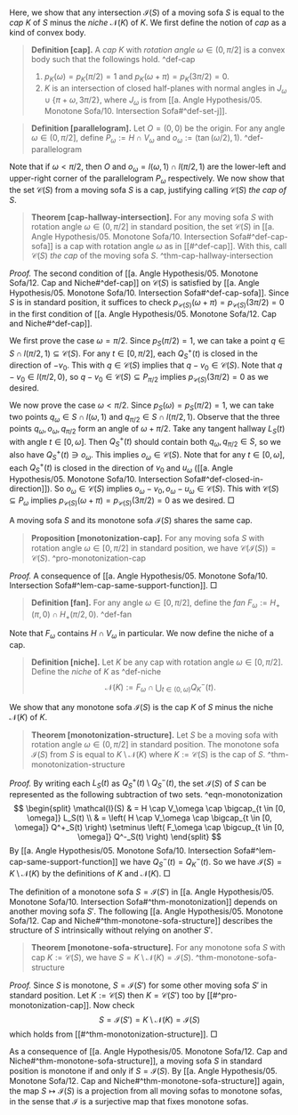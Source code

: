 Here, we show that any intersection $\mathcal{I}(S)$ of a moving sofa $S$ is equal to the _cap_ $K$ of $S$ minus the _niche_ $\mathcal{N}(K)$ of $K$. We first define the notion of _cap_ as a kind of convex body.

> __Definition [cap].__ A _cap_ $K$ with _rotation angle_ $\omega \in (0, \pi/2]$ is a convex body such that the followings hold. ^def-cap
> 
> 1. $p_K(\omega) = p_K(\pi/2) = 1$ and $p_K(\omega + \pi) = p_K(3\pi/2) = 0$.
> 2. $K$ is an intersection of closed half-planes with normal angles in $J_\omega \cup \{\pi + \omega, 3\pi/2\}$, where $J_\omega$ is from [[a. Angle Hypothesis/05. Monotone Sofa/10. Intersection Sofa#^def-set-j]].

> __Definition [parallelogram].__ Let $O = (0, 0)$ be the origin. For any angle $\omega \in (0, \pi/2]$, define $P_\omega := H \cap V_\omega$ and $o_\omega := (\tan(\omega/2), 1)$. ^def-parallelogram

Note that if $\omega < \pi/2$, then $O$ and $o_\omega = l(\omega, 1) \cap l(\pi/2, 1)$ are the lower-left and upper-right corner of the parallelogram $P_\omega$ respectively. We now show that the set $\mathcal{C}(S)$ from a moving sofa $S$ is a cap, justifying calling $\mathcal{C}(S)$ _the cap of_ $S$.

> __Theorem [cap-hallway-intersection].__ For any moving sofa $S$ with rotation angle $\omega \in (0, \pi/2]$ in standard position, the set $\mathcal{C}(S)$ in [[a. Angle Hypothesis/05. Monotone Sofa/10. Intersection Sofa#^def-cap-sofa]] is a cap with rotation angle $\omega$ as in [[#^def-cap]]. With this, call $\mathcal{C}(S)$ _the cap_ of the moving sofa $S$. ^thm-cap-hallway-intersection

_Proof._ The second condition of [[a. Angle Hypothesis/05. Monotone Sofa/12. Cap and Niche#^def-cap]] on $\mathcal{C}(S)$ is satisfied by [[a. Angle Hypothesis/05. Monotone Sofa/10. Intersection Sofa#^def-cap-sofa]]. Since $S$ is in standard position, it suffices to check $p_{\mathcal{C}(S)}(\omega + \pi) = p_{\mathcal{C}(S)}(3\pi/2) = 0$ in the first condition of [[a. Angle Hypothesis/05. Monotone Sofa/12. Cap and Niche#^def-cap]].

We first prove the case $\omega = \pi/2$. Since $p_S(\pi/2) = 1$, we can take a point $q \in S \cap l(\pi/2, 1) \subseteq \mathcal{C}(S)$. For any $t \in [0, \pi/2]$, each $Q_S^+(t)$ is closed in the direction of $-v_0$. This with $q \in \mathcal{C}(S)$ implies that $q - v_0 \in \mathcal{C}(S)$. Note that $q - v_0 \in l(\pi/2, 0)$, so $q - v_0 \in \mathcal{C}(S) \subseteq P_{\pi/2}$ implies $p_{\mathcal{C}(S)}(3\pi/2) = 0$ as we desired.

We now prove the case $\omega < \pi/2$. Since $p_S(\omega) = p_S(\pi/2) = 1$, we can take two points $q_\omega \in S \cap l(\omega, 1)$ and $q_{\pi/2} \in S \cap l(\pi/2, 1)$. Observe that the three points $q_\omega, o_\omega, q_{\pi/2}$ form an angle of $\omega + \pi/2$. Take any tangent hallway $L_S(t)$ with angle $t \in [0, \omega]$. Then $Q_S^+(t)$ should contain both $q_\omega, q_{\pi/2} \in S$, so we also have $Q_S^+(t) \ni o_\omega$. This implies $o_\omega \in \mathcal{C}(S)$. Note that for any $t \in [0, \omega]$, each $Q_S^+(t)$ is closed in the direction of $v_0$ and $u_\omega$ ([[a. Angle Hypothesis/05. Monotone Sofa/10. Intersection Sofa#^def-closed-in-direction]]). So $o_\omega \in \mathcal{C}(S)$ implies $o_\omega - v_0, o_\omega - u_\omega \in \mathcal{C}(S)$. This with $\mathcal{C}(S) \subseteq P_\omega$ implies $p_{\mathcal{C}(S)}(\omega + \pi) = p_{\mathcal{C}(S)}(3\pi/2) = 0$ as we desired. □

A moving sofa $S$ and its monotone sofa $\mathcal{I}(S)$ shares the same cap.

> __Proposition [monotonization-cap].__ For any moving sofa $S$ with rotation angle $\omega \in [0, \pi/2]$ in standard position, we have $\mathcal{C}(\mathcal{I}(S)) = \mathcal{C}(S)$. ^pro-monotonization-cap

_Proof._ A consequence of [[a. Angle Hypothesis/05. Monotone Sofa/10. Intersection Sofa#^lem-cap-same-support-function]]. □

> __Definition [fan].__ For any angle $\omega \in [0, \pi/2]$, define the _fan_ $F_\omega := H_+(\pi, 0) \cap H_+(\pi/2, 0)$. ^def-fan

Note that $F_\omega$ contains $H \cap V_\omega$ in particular. We now define the niche of a cap.

> __Definition [niche].__ Let $K$ be any cap with rotation angle $\omega \in [0, \pi/2]$. Define the _niche_ of $K$ as ^def-niche
$$
\mathcal{N}(K) := F_{\omega} \cap \bigcup_{t \in (0, \omega)} Q^-_K(t).
$$

We show that any monotone sofa $\mathcal{I}(S)$ is the cap $K$ of $S$ minus the niche $\mathcal{N}(K)$ of $K$.

> __Theorem [monotonization-structure].__ Let $S$ be a moving sofa with rotation angle $\omega \in (0, \pi/2]$ in standard position. The monotone sofa $\mathcal{I}(S)$ from $S$ is equal to $K \setminus \mathcal{N}(K)$ where $K := \mathcal{C}(S)$ is the cap of $S$. ^thm-monotonization-structure

_Proof._ By writing each $L_S(t)$ as $Q_S^+(t) \setminus Q_S^-(t)$, the set $\mathcal{I}(S)$ of $S$ can be represented as the following subtraction of two sets. ^eqn-monotonization
$$
\begin{split}
\mathcal{I}(S) & = H \cap V_\omega \cap \bigcap_{t \in [0, \omega]} L_S(t) \\
& = \left( H \cap V_\omega \cap \bigcap_{t \in [0, \omega]} Q^+_S(t) \right) \setminus \left( F_\omega \cap \bigcup_{t \in [0, \omega]} Q^-_S(t) \right)
\end{split}
$$
By [[a. Angle Hypothesis/05. Monotone Sofa/10. Intersection Sofa#^lem-cap-same-support-function]] we have $Q_S^-(t) = Q_K^-(t)$. So we have $\mathcal{I}(S) = K \setminus \mathcal{N}(K)$ by the definitions of $K$ and $\mathcal{N}(K)$. □

The definition of a monotone sofa $S = \mathcal{I}(S')$ in [[a. Angle Hypothesis/05. Monotone Sofa/10. Intersection Sofa#^thm-monotonization]] depends on another moving sofa $S'$. The following [[a. Angle Hypothesis/05. Monotone Sofa/12. Cap and Niche#^thm-monotone-sofa-structure]] describes the structure of $S$ intrinsically without relying on another $S'$.

> __Theorem [monotone-sofa-structure].__ For any monotone sofa $S$ with cap $K := \mathcal{C}(S)$, we have $S = K \setminus \mathcal{N}(K) = \mathcal{I}(S)$. ^thm-monotone-sofa-structure

_Proof._ Since $S$ is monotone, $S = \mathcal{I}(S')$ for some other moving sofa $S'$ in standard position. Let $K := \mathcal{C}(S)$ then $K = \mathcal{C}(S')$ too by [[#^pro-monotonization-cap]]. Now check
$$
S = \mathcal{I}(S') = K \setminus \mathcal{N}(K) = \mathcal{I}(S)
$$
which holds from [[#^thm-monotonization-structure]]. □

As a consequence of [[a. Angle Hypothesis/05. Monotone Sofa/12. Cap and Niche#^thm-monotone-sofa-structure]], a moving sofa $S$ in standard position is monotone if and only if $S = \mathcal{I}(S)$. By [[a. Angle Hypothesis/05. Monotone Sofa/12. Cap and Niche#^thm-monotone-sofa-structure]] again, the map $S \mapsto \mathcal{I}(S)$ is a projection from all moving sofas to monotone sofas, in the sense that $\mathcal{I}$ is a surjective map that fixes monotone sofas.